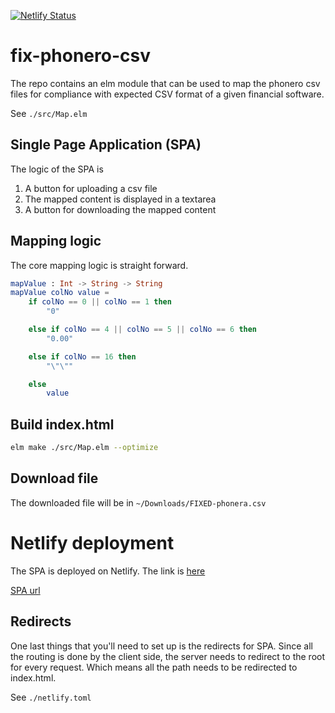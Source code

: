 [![Netlify Status](https://api.netlify.com/api/v1/badges/76e82e8c-5eba-4cd0-bfab-a84b638a3b3c/deploy-status)](https://app.netlify.com/sites/phenomenal-babka-2ab4de/deploys)

# fix-phonero-csv

The repo contains an elm module that can be used to map the phonero csv files for compliance with expected CSV format of a given financial software.

See `./src/Map.elm`

## Single Page Application (SPA)

The logic of the SPA is
1. A button for uploading a csv file
2. The mapped content is displayed in a textarea
3. A button for downloading the mapped content

## Mapping logic

The core mapping logic is straight forward. 

```elm
mapValue : Int -> String -> String
mapValue colNo value =
    if colNo == 0 || colNo == 1 then
        "0"

    else if colNo == 4 || colNo == 5 || colNo == 6 then
        "0.00"

    else if colNo == 16 then
        "\"\""

    else
        value
```

## Build index.html

```zsh
elm make ./src/Map.elm --optimize
```

## Download file

The downloaded file will be in `~/Downloads/FIXED-phonera.csv`

# Netlify deployment

The SPA is deployed on Netlify. The link is [here](https://fix-phonero-csv.netlify.app/)

[SPA url](https://63a29fe53843462fd0da5ddd--phenomenal-babka-2ab4de.netlify.app/)

## Redirects

One last things that you'll need to set up is the redirects for SPA. Since all the routing is done by the client side, the server needs to redirect to the root for every request.
Which means all the path needs to be redirected to index.html.

See `./netlify.toml`





